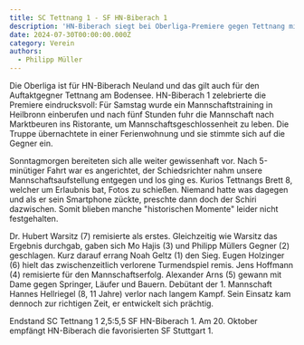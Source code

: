```yaml
---
title: SC Tettnang 1 - SF HN-Biberach 1
description: 'HN-Biberach siegt bei Oberliga-Premiere gegen Tettnang mit 5,5:2,5. Mannschaftsgeist und starke Einzelleistungen sichern den Erfolg.'
date: 2024-07-30T00:00:00.000Z
category: Verein
authors:
  - Philipp Müller
---
```


Die Oberliga ist für HN-Biberach Neuland und das gilt auch für den Auftaktgegner Tettnang am Bodensee. HN-Biberach 1 zelebrierte die Premiere eindrucksvoll: Für Samstag wurde ein Mannschaftstraining in Heilbronn einberufen und nach fünf Stunden fuhr die Mannschaft nach Marktbeuren ins Ristorante, um Mannschaftsgeschlossenheit zu leben. Die Truppe übernachtete in einer Ferienwohnung und sie stimmte sich auf die Gegner ein.

Sonntagmorgen bereiteten sich alle weiter gewissenhaft vor. Nach 5-minütiger Fahrt war es angerichtet, der Schiedsrichter nahm unsere Mannschaftsaufstellung entgegen und los ging es. Kurios Tettnangs Brett 8, welcher um Erlaubnis bat, Fotos zu schießen. Niemand hatte was dagegen und als er sein Smartphone zückte, preschte dann doch der Schiri dazwischen. Somit blieben manche "historischen Momente" leider nicht festgehalten.

Dr. Hubert Warsitz (7) remisierte als erstes. Gleichzeitig wie Warsitz das Ergebnis durchgab, gaben sich Mo Hajis (3) und Philipp Müllers Gegner (2) geschlagen. Kurz darauf errang Noah Geltz (1) den Sieg. Eugen Holzinger (6) hielt das zwischenzeitlich verlorene Turmendspiel remis. Jens Hoffmann (4) remisierte für den Mannschaftserfolg. Alexander Arns (5) gewann mit Dame gegen Springer, Läufer und Bauern. Debütant der 1. Mannschaft Hannes Hellriegel (8, 11 Jahre) verlor nach langem Kampf. Sein Einsatz kam dennoch zur richtigen Zeit, er entwickelt sich prächtig.

Endstand SC Tettnang 1 2,5:5,5 SF HN-Biberach 1. Am 20. Oktober empfängt HN-Biberach die favorisierten SF Stuttgart 1.
